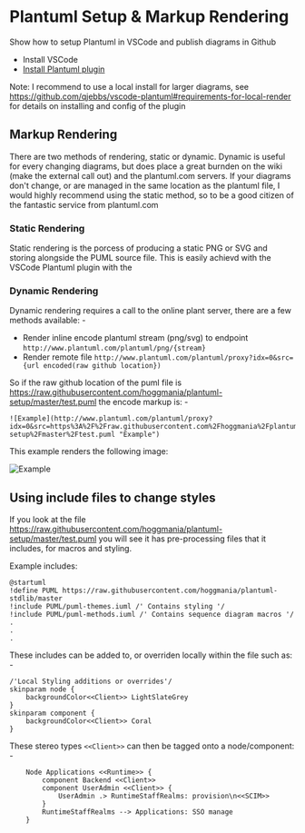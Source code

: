 # Plantuml Setup & Markup Rendering
Show how to setup Plantuml in VSCode and publish diagrams in Github

- Install VSCode
- [Install Plantuml plugin](https://marketplace.visualstudio.com/items?itemName=jebbs.plantuml)

Note: I recommend to use a local install for larger diagrams, see https://github.com/qjebbs/vscode-plantuml#requirements-for-local-render for details on installing and config of the plugin


## Markup Rendering

There are two methods of rendering, static or dynamic. Dynamic is useful for every changing diagrams, but does place a great burnden on the wiki (make the external call out) and the plantuml.com servers. If your diagrams don't change, or are managed in the same location as the plantuml file, I would highly recommend using the static method, so to be a good citizen of the fantastic service from plantuml.com

### Static Rendering
Static rendering is the porcess of producing a static PNG or SVG and storing alongside the PUML source file. This is easily achievd with the VSCode Plantuml plugin with the



### Dynamic Rendering
Dynamic rendering requires a call to the online plant server, there are a few methods available: -
- Render inline encode plantuml stream (png/svg) to endpoint ```http://www.plantuml.com/plantuml/png/{stream}```
- Render remote file ```http://www.plantuml.com/plantuml/proxy?idx=0&src={url encoded(raw github location})```


So if the raw github location of the puml file is https://raw.githubusercontent.com/hoggmania/plantuml-setup/master/test.puml the encode markup is: -
```
![Example](http://www.plantuml.com/plantuml/proxy?idx=0&src=https%3A%2F%2Fraw.githubusercontent.com%2Fhoggmania%2Fplantuml-setup%2Fmaster%2Ftest.puml "Example")
```

This example renders the following image:

![Example](http://www.plantuml.com/plantuml/proxy?idx=0&src=https%3A%2F%2Fraw.githubusercontent.com%2Fhoggmania%2Fplantuml-setup%2Fmaster%2Ftest.puml "Example")


## Using include files to change styles

If you look at the file https://raw.githubusercontent.com/hoggmania/plantuml-setup/master/test.puml you will see it has pre-processing files that it includes, for macros and styling.

Example includes:
```
@startuml
!define PUML https://raw.githubusercontent.com/hoggmania/plantuml-stdlib/master
!include PUML/puml-themes.iuml /' Contains styling '/
!include PUML/puml-methods.iuml /' Contains sequence diagram macros '/
.
.
.

```

These includes can be added to, or overriden locally within the file such as: -

```
/'Local Styling additions or overrides'/
skinparam node {
    backgroundColor<<Client>> LightSlateGrey
}
skinparam component {
    backgroundColor<<Client>> Coral
}
```

These stereo types ```<<Client>>``` can then be tagged onto a node/component: -

```
    Node Applications <<Runtime>> {
        component Backend <<Client>>
        component UserAdmin <<Client>> {
            UserAdmin .> RuntimeStaffRealms: provision\n<<SCIM>>
        }
        RuntimeStaffRealms --> Applications: SSO manage
    }
```





